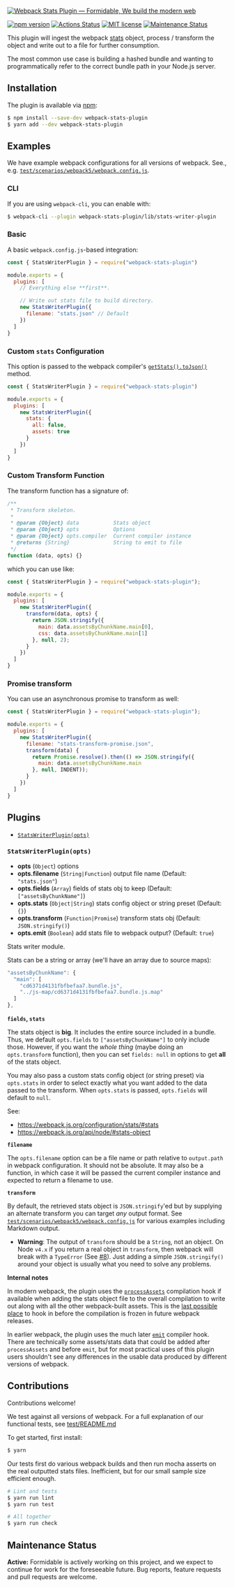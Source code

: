 [![Webpack Stats Plugin — Formidable, We build the modern web](https://raw.githubusercontent.com/FormidableLabs/webpack-stats-plugin/master/webpack-stats-plugin-Hero.png)](https://formidable.com/open-source/)

[![npm version][npm_img]][npm_site]
[![Actions Status][actions_img]][actions_site]
[![MIT license][lic_img]][lic_site]
[![Maintenance Status][maintenance_image]](#maintenance-status)

This plugin will ingest the webpack [stats](https://webpack.js.org/configuration/stats/#stats) object, process / transform the object and write out to a file for further consumption.

The most common use case is building a hashed bundle and wanting to programmatically refer to the correct bundle path in your Node.js server.

## Installation

The plugin is available via [npm](https://www.npmjs.com/package/webpack-stats-plugin):

```sh
$ npm install --save-dev webpack-stats-plugin
$ yarn add --dev webpack-stats-plugin
```

## Examples

We have example webpack configurations for all versions of webpack. See., e.g. [`test/scenarios/webpack5/webpack.config.js`](test/scenarios/webpack5/webpack.config.js).

### CLI

If you are using `webpack-cli`, you can enable with:

```sh
$ webpack-cli --plugin webpack-stats-plugin/lib/stats-writer-plugin
```

### Basic

A basic `webpack.config.js`-based integration:

```js
const { StatsWriterPlugin } = require("webpack-stats-plugin")

module.exports = {
  plugins: [
    // Everything else **first**.

    // Write out stats file to build directory.
    new StatsWriterPlugin({
      filename: "stats.json" // Default
    })
  ]
}
```

### Custom `stats` Configuration

This option is passed to the webpack compiler's [`getStats().toJson()`](https://webpack.js.org/api/node/#statstojsonoptions) method.

```js
const { StatsWriterPlugin } = require("webpack-stats-plugin")

module.exports = {
  plugins: [
    new StatsWriterPlugin({
      stats: {
        all: false,
        assets: true
      }
    })
  ]
}
```

### Custom Transform Function

The transform function has a signature of:

```js
/**
 * Transform skeleton.
 *
 * @param {Object} data           Stats object
 * @param {Object} opts           Options
 * @param {Object} opts.compiler  Current compiler instance
 * @returns {String}              String to emit to file
 */
function (data, opts) {}
```

which you can use like:

```js
const { StatsWriterPlugin } = require("webpack-stats-plugin");

module.exports = {
  plugins: [
    new StatsWriterPlugin({
      transform(data, opts) {
        return JSON.stringify({
          main: data.assetsByChunkName.main[0],
          css: data.assetsByChunkName.main[1]
        }, null, 2);
      }
    })
  ]
}
```

### Promise transform

You can use an asynchronous promise to transform as well:

```js
const { StatsWriterPlugin } = require("webpack-stats-plugin");

module.exports = {
  plugins: [
    new StatsWriterPlugin({
      filename: "stats-transform-promise.json",
      transform(data) {
        return Promise.resolve().then(() => JSON.stringify({
          main: data.assetsByChunkName.main
        }, null, INDENT));
      }
    })
  ]
}
```

## Plugins

* [`StatsWriterPlugin(opts)`](#statswriterplugin-opts-)

### `StatsWriterPlugin(opts)`
* **opts** (`Object`) options
* **opts.filename** (`String|Function`) output file name (Default: `"stats.json"`)
* **opts.fields** (`Array`) fields of stats obj to keep (Default: `["assetsByChunkName"]`)
* **opts.stats** (`Object|String`) stats config object or string preset (Default: `{}`)
* **opts.transform** (`Function|Promise`) transform stats obj (Default: `JSON.stringify()`)
* **opts.emit** (`Boolean`) add stats file to webpack output? (Default: `true`)

Stats writer module.

Stats can be a string or array (we'll have an array due to source maps):

```js
"assetsByChunkName": {
  "main": [
    "cd6371d4131fbfbefaa7.bundle.js",
    "../js-map/cd6371d4131fbfbefaa7.bundle.js.map"
  ]
},
```

**`fields`, `stats`**

The stats object is **big**. It includes the entire source included in a bundle. Thus, we default `opts.fields` to `["assetsByChunkName"]` to only include those. However, if you want the _whole thing_ (maybe doing an `opts.transform` function), then you can set `fields: null` in options to get **all** of the stats object.

You may also pass a custom stats config object (or string preset) via `opts.stats` in order to select exactly what you want added to the data passed to the transform. When `opts.stats` is passed, `opts.fields` will default to `null`.

See:
- https://webpack.js.org/configuration/stats/#stats
- https://webpack.js.org/api/node/#stats-object

**`filename`**

The `opts.filename` option can be a file name or path relative to `output.path` in webpack configuration. It should not be absolute. It may also be a function, in which case it will be passed the current compiler instance and expected to return a filename to use.

**`transform`**

By default, the retrieved stats object is `JSON.stringify`'ed but by supplying an alternate transform you can target _any_ output format. See [`test/scenarios/webpack5/webpack.config.js`](test/scenarios/webpack5/webpack.config.js) for various examples including Markdown output.

- **Warning**: The output of `transform` should be a `String`, not an object. On Node `v4.x` if you return a real object in `transform`, then webpack will break with a `TypeError` (See [#8](https://github.com/FormidableLabs/webpack-stats-plugin/issues/8)). Just adding a simple `JSON.stringify()` around your object is usually what you need to solve any problems.

**Internal notes**

In modern webpack, the plugin uses the [`processAssets`](https://webpack.js.org/api/compilation-hooks/#processassets) compilation hook if available when adding the stats object file to the overall compilation to write out along with all the other webpack-built assets. This is the [last possible place](https://github.com/webpack/webpack/blob/f2f998b58362d5edc9945a48f8245a3347ad007c/lib/Compilation.js#L2000-L2007) to hook in before the compilation is frozen in future webpack releases.

In earlier webpack, the plugin uses the much later [`emit`](https://webpack.js.org/api/compiler-hooks/#emit) compiler hook. There are technically some assets/stats data that could be added after `processAssets` and before `emit`, but for most practical uses of this plugin users shouldn't see any differences in the usable data produced by different versions of webpack.

## Contributions

Contributions welcome!

We test against all versions of webpack. For a full explanation of our functional tests, see [test/README.md](test/README.md)

To get started, first install:

```sh
$ yarn
```

Our tests first do various webpack builds and then run mocha asserts on the real outputted stats files. Inefficient, but for our small sample size efficient enough.

```sh
# Lint and tests
$ yarn run lint
$ yarn run test

# All together
$ yarn run check
```

## Maintenance Status

**Active:** Formidable is actively working on this project, and we expect to continue for work for the foreseeable future. Bug reports, feature requests and pull requests are welcome.

[npm_img]: https://badge.fury.io/js/webpack-stats-plugin.svg
[npm_site]: http://badge.fury.io/js/webpack-stats-plugin
[actions_img]: https://github.com/FormidableLabs/webpack-stats-plugin/workflows/CI/badge.svg
[actions_site]: https://github.com/FormidableLabs/webpack-stats-plugin/actions
[lic_img]: https://img.shields.io/npm/l/webpack-stats-plugin.svg?color=brightgreen&style=flat
[lic_site]: https://github.com/FormidableLabs/webpack-stats-plugin/blob/main/LICENSE.txt
[maintenance_image]: https://img.shields.io/badge/maintenance-active-green.svg?color=brightgreen&style=flat
